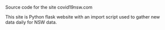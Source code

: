 Source code for the site covid19nsw.com

This site is Python flask website with an import script used to gather new data daily for   NSW data.